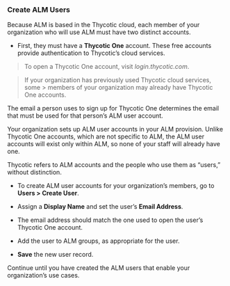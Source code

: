﻿[title]: # (Create ALM Users)
[tags]: # (Account Lifecycle Manager,ALM,)
[priority]: # (5325)

### Create ALM Users

Because ALM is based in the Thycotic cloud, each member of your organization who will use ALM must have two distinct accounts.

* First, they must have a **Thycotic One** account. These free accounts provide authentication to Thycotic’s cloud services.

>   To open a Thycotic One account, visit *login.thycotic.com*.

>   If your organization has previously used Thycotic cloud services, some >   members of your organization may already have Thycotic One accounts.

The email a person uses to sign up for Thycotic One determines the email that must be used for that person’s ALM user account.

Your organization sets up ALM user accounts in your ALM provision. Unlike Thycotic One accounts, which are not specific to ALM, the ALM user accounts will exist only within ALM, so none of your staff will already have one.

Thycotic refers to ALM accounts and the people who use them as “users,” without distinction.

* To create ALM user accounts for your organization’s members, go to **Users \> Create User**.

* Assign a **Display Name** and set the user’s **Email Address**.

* The email address should match the one used to open the user’s Thycotic One account.

* Add the user to ALM groups, as appropriate for the user.

* **Save** the new user record.

Continue until you have created the ALM users that enable your organization’s use cases.
